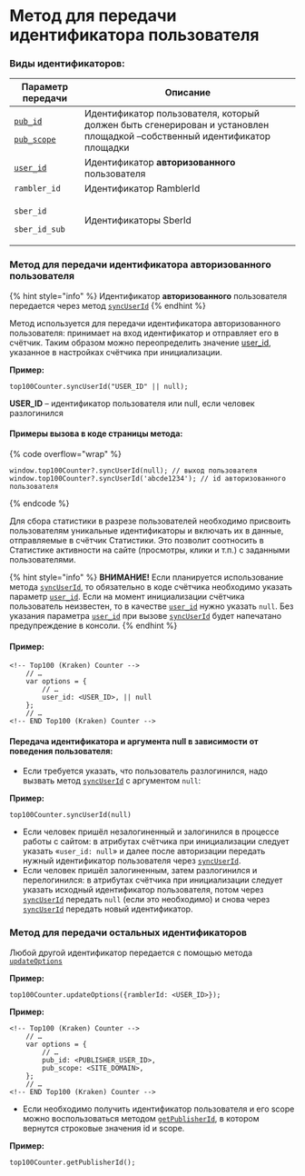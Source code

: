 # Метод для передачи идентификатора пользователя

### Виды идентификаторов:

| Параметр передачи                                                                                                                                              | Описание                                                                                                                |
| -------------------------------------------------------------------------------------------------------------------------------------------------------------- | ----------------------------------------------------------------------------------------------------------------------- |
| <p> <a href="../parametry-schyotchika-top-100.md"><code>pub_id</code></a> </p><p> <a href="../parametry-schyotchika-top-100.md"><code>pub_scope</code></a></p> | Идентификатор пользователя, который должен быть сгенерирован и установлен площадкой –собственный идентификатор площадки |
| [`user_id`](../parametry-schyotchika-top-100.md)                                                                                                               | Идентификатор **авторизованного** пользователя                                                                          |
| `rambler_id`                                                                                                                                                   | Идентификатор RamblerId                                                                                                 |
| <p><code>sber_id</code></p><p><code>sber_id_sub</code></p>                                                                                                     | Идентификаторы SberId                                                                                                   |

### Метод для передачи идентификатора авторизованного пользователя

{% hint style="info" %}
Идентификатор **авторизованного** пользователя передается через метод [`syncUserId`](./)
{% endhint %}

Метод используется для передачи идентификатора авторизованного пользователя: принимает на вход идентификатор и отправляет его в счётчик. Таким образом можно переопределить значение [user\_id](../parametry-schyotchika-top-100.md), указанное в настройках счётчика при инициализации.

**Пример:**

```
top100Counter.syncUserId("USER_ID" || null);
```

**USER\_ID** – идентификатор пользователя или null, если человек разлогинился

#### Примеры вызова в коде страницы метода:

{% code overflow="wrap" %}
```
window.top100Counter?.syncUserId(null); // выход пользователя
window.top100Counter?.syncUserId('abcde1234'); // id авторизованного пользователя
```
{% endcode %}

Для сбора статистики в разрезе пользователей необходимо присвоить пользователям уникальные идентификаторы и включать их в данные, отправляемые в счётчик Статистики. Это позволит соотносить в Статистике активности на сайте (просмотры, клики и т.п.) с заданными пользователями.

{% hint style="info" %}
**ВНИМАНИЕ!** Если планируется использование метода [`syncUserId`](./), то обязательно в коде счётчика необходимо указать параметр [`user_id`](../parametry-schyotchika-top-100.md). Если на момент инициализации счётчика пользователь неизвестен, то в качестве [`user_id`](../parametry-schyotchika-top-100.md) нужно указать `null`. Без указания параметра [`user_id`](../parametry-schyotchika-top-100.md) при вызове [`syncUserId`](./) будет напечатано предупреждение в консоли.
{% endhint %}

#### Пример:

```
<!-- Top100 (Kraken) Counter -->
    // …
    var options = {
        // …
        user_id: <USER_ID>, || null
    };
    // …
<!-- END Top100 (Kraken) Counter -->
```

#### Передача идентификатора и аргумента null в зависимости от поведения пользователя:

* Если требуется указать, что пользователь разлогинился, надо вызвать метод [`syncUserId`](./) с аргументом `null`:

**Пример:**

```
top100Counter.syncUserId(null)
```

* Если человек пришёл незалогиненный и залогинился в процессе работы с сайтом: в атрибутах счётчика при инициализации следует указать «`user_id: null`» и далее после авторизации передать нужный идентификатор пользователя через [`syncUserId`](./).
* Если человек пришёл залогиненным, затем разлогинился и перелогинился: в атрибутах счётчика при инициализации следует указать исходный идентификатор пользователя, потом через [`syncUserId`](./) передать `null` (если это необходимо) и снова через [`syncUserId`](./) передать новый идентификатор.

### Метод для передачи остальных идентификаторов

Любой другой идентификатор передается с помощью метода [`updateOptions`](./)

**Пример:**

```
top100Counter.updateOptions({ramblerId: <USER_ID>});
```

**Пример:**

```
<!-- Top100 (Kraken) Counter -->
    // …
    var options = {
        // …
        pub_id: <PUBLISHER_USER_ID>,
        pub_scope: <SITE_DOMAIN>,
    };
    // …
<!-- END Top100 (Kraken) Counter -->
```

* Если необходимо получить идентификатор пользователя и его scope можно воспользоваться методом [`getPublisherId`](./), в котором вернутся строковые значения id и scope.

**Пример:**

```
top100Counter.getPublisherId();
```
